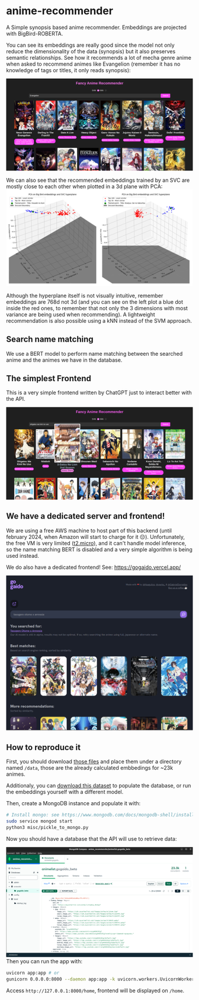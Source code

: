 # anime-recommender
A Simple synopsis based anime recommender. Embeddings are projected with BigBird-ROBERTA.

You can see its embeddings are really good since the model not only reduce the dimensionality of the data (synopsis) but it also preserves semantic relationships. See how it recommends a lot of mecha genre anime when asked to recommend animes like Evangelion (remember it has no knowledge of tags or titles, it only reads synopsis):

![image](/docs/images/evangelion_search.png)

We can also see that the recommended embeddings trained by an SVC are mostly close to each other when plotted in a 3d plane with PCA:
![image](/docs/images/pca_on_embeddings.jpg)

Although the hyperplane itself is not visually intuitive, remember embeddings are 768d not 3d (and you can see on the left plot a blue dot inside the red ones, to remember that not only the 3 dimensions with most variance are being used when recommending). A lightweight recommendation is also possible using a kNN instead of the SVM approach.

## Search name matching
We use a BERT model to perform name matching between the searched anime and the animes we have in the database.

## The simplest Frontend

This is a very simple frontend written by ChatGPT just to interact better with the API.

![image](docs/images/simple_ui_example.png)

## We have a dedicated server and frontend!

We are using a free AWS machine to host part of this backend (until february 2024, when Amazon will start to charge for it 😔). Unfortunately, the free VM is very limited ([t2.micro](https://instances.vantage.sh/aws/ec2/t2.micro)), and it can't handle model inference, so the name matching BERT is disabled and a very simple algorithm is being used instead.

We do also have a dedicated frontend! See: https://gogaido.vercel.app/

![image](docs/images/gogaido_example.png)
## How to reproduce it

First, you should download [those files](https://drive.google.com/file/d/1-ddrmsloUfGAzJ8Ti4VBOhcnnT30Z4t0/view?usp=share_link) and place them under a directory named ```/data```, those are the already calculated embbedings for ~23k animes. 

Additionaly, you can [download this dataset](https://drive.google.com/file/d/1ZvRBJ9TvmHdbu-KZAxEwIkrE1gZq8Cog/view?usp=share_link) to populate the database, or run the embeddings yourself with a different model.

Then, create a MongoDB instance and populate it with:

```sh
# Install mongo: see https://www.mongodb.com/docs/mongodb-shell/install/
sudo service mongod start 
python3 misc/pickle_to_mongo.py
```

Now you should have a database that the API will use to retrieve data:

![image](/docs/images/mongo_example.png)
Then you can run the app with:

```sh
uvicorn app:app # or
gunicorn 0.0.0.0:8000 --daemon app:app -k uvicorn.workers.UvicornWorker # deploy it somewhere
```

Access ```http://127.0.0.1:8000/home```, frontend will be displayed on ```/home```.


